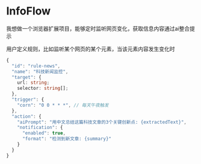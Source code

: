 # InfoFlow

我想做一个浏览器扩展项目，能够定时监听网页变化，获取信息内容通过ai整合提示

用户定义规则，比如监听某个网页的某个元素，当该元素内容发生变化时

```typescript
{
  "id": "rule-news",
  "name": "科技新闻监控",
  "target": {
    url: string;
    selector: string[];
  },
  "trigger": {
    "corn": "0 0 * * *", // 每天午夜触发
  },
  "action": {
    "aiPrompt": "用中文总结这篇科技文章的3个关键创新点: {extractedText}",
    "notification": {
      "enabled": true,
      "format": "检测到新文章: {summary}"
    }
  }
}
```
